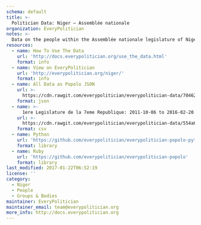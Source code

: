 ```yaml
---
schema: default
title: >-
  Politician Data: Niger — Assemblée nationale
organization: EveryPolitician
notes: >-
  Data on the people within the Assemblée nationale legislature of Niger.
resources:
  - name: How To Use The Data
    url: 'http://docs.everypolitician.org/use_the_data.html'
    format: info
  - name: View on EveryPolitician
    url: 'http://everypolitician.org/niger/'
    format: info
  - name: All Data as Popolo JSON
    url: >-
      https://cdn.rawgit.com/everypolitician/everypolitician-data/70462461f81424b7b171ec1be139e3b8ce8e11a7/data/Niger/Assembly/ep-popolo-v1.0.json
    format: json
  - name: >-
      1ere Legislature de la 7eme Republique: 2011-10-06 to 2016-02-20
    url: >-
      https://cdn.rawgit.com/everypolitician/everypolitician-data/554a6cb306153130ac5558e4c015471d63e57cb7/data/Niger/Assembly/term-7.1.csv
    format: csv
  - name: Python
    url: 'https://github.com/everypolitician/everypolitician-popolo-python'
    format: library
  - name: Ruby
    url: 'https://github.com/everypolitician/everypolitician-popolo'
    format: library
last_modified: 2017-01-22T06:52:19
license: ''
category:
  - Niger
  - People
  - Groups & Bodies
maintainer: EveryPolitician
maintainer_email: team@everypolitician.org
more_info: http://docs.everypolitician.org
---
```

